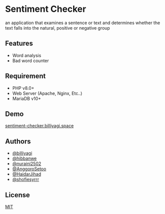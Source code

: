 # Sentiment Checker
an application that examines a sentence or text and determines whether the text falls into the natural, positive or negative group

## Features
- Word analysis
- Bad word counter

## Requirement
- PHP v8.0+
- Web Server (Apache, Nginx, Etc..)
- MariaDB v10+

## Demo

[sentiment-checker.billiyagi.space](https://sentiment-checker.billiyagi.space)


## Authors

- [@billiyagi](https://www.github.com/billiyagi)
- [@hibbanwe](https://www.github.com/hibbanwe)
- [@nuraini2502](https://www.github.com/nuraini2502)
- [@AnggoroSetoo](https://www.github.com/AnggoroSetoo)
- [@HaidarJihad](https://www.github.com/HaidarJihad)
- [@shofiesyrrr](https://www.github.com/shofiesyrrr)


## License

[MIT](https://choosealicense.com/licenses/mit/)

